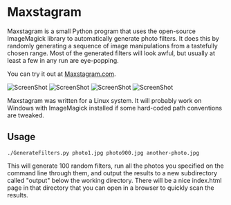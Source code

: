 Maxstagram
==========

Maxstagram is a small Python program that uses the open-source ImageMagick
library to automatically generate photo filters. It does this by randomly
generating a sequence of image manipulations from a tastefully chosen
range. Most of the generated filters will look awful, but usually at least
a few in any run are eye-popping.

You can try it out at [Maxstagram.com](http://maxstagram.com).

![ScreenShot](http://maxstagram.com/featured/featured-17.jpg)
![ScreenShot](http://maxstagram.com/featured/featured-2.jpg)
![ScreenShot](http://maxstagram.com/featured/featured-11.jpg)
![ScreenShot](http://maxstagram.com/featured/featured-5.jpg)

Maxstagram was written for a Linux system. It will probably work on Windows
with ImageMagick installed if some hard-coded path conventions are tweaked.

Usage
-----

    ./GenerateFilters.py photo1.jpg photo900.jpg another-photo.jpg

This will generate 100 random filters, run all the photos you specified
on the command line through them, and output the results to a new
subdirectory called "output" below the working directory. There will
be a nice index.html page in that directory that you can open in a
browser to quickly scan the results.
